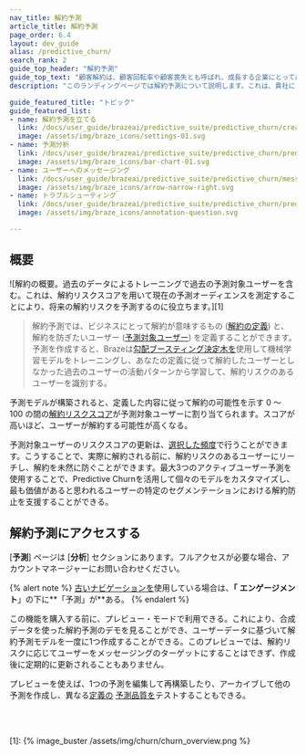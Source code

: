 ```yaml
---
nav_title: 解約予測
article_title: 解約予測
page_order: 6.4
layout: dev_guide
alias: /predictive_churn/
search_rank: 2
guide_top_header: "解約予測"
guide_top_text: "顧客解約は、顧客回転率や顧客喪失とも呼ばれ、成長する企業にとって最も重要な指標の 1 つです。解約を最小限に抑え、カスタマーリテンションを最大限に引き出すためには、解約に対処する適切なツールが不可欠です。Braze には、このような潜在的なユーザー離脱に先手を打つため、将来のユーザー離脱を最小限に抑えるプロアクティブアプローチを提供する「解約予測」という機能が用意されています。"
description: "このランディングページでは解約予測について説明します。これは、貴社にとって解約予測の意味と、解約予測を防止したいユーザーを定義するためのツールです。"

guide_featured_title: "トピック"
guide_featured_list:
- name: 解約予測を立てる
  link: /docs/user_guide/brazeai/predictive_suite/predictive_churn/creating_a_churn_prediction/
  image: /assets/img/braze_icons/settings-01.svg
- name: 予測分析
  link: /docs/user_guide/brazeai/predictive_suite/predictive_churn/prediction_analytics/
  image: /assets/img/braze_icons/bar-chart-01.svg
- name: ユーザーへのメッセージング
  link: /docs/user_guide/brazeai/predictive_suite/predictive_churn/messaging_users/
  image: /assets/img/braze_icons/arrow-narrow-right.svg
- name: トラブルシューティング
  link: /docs/user_guide/brazeai/predictive_suite/predictive_churn/prediction_faq/
  image: /assets/img/braze_icons/annotation-question.svg

---
```


## 概要

![解約の概要。過去のデータによるトレーニングで過去の予測対象ユーザーを含む。これは、解約リスクスコアを用いて現在の予測オーディエンスを測定することにより、将来の解約リスクを予測するのに役立ちます。][1]

> 解約予測では、ビジネスにとって解約が意味するもの ([解約の定義]({{site.baseurl}}/user_guide/brazeai/predictive_suite/predictive_churn/creating_a_churn_prediction/#step-2-define-churn)) と、解約を防ぎたいユーザー ([予測対象ユーザー]({{site.baseurl}}/user_guide/brazeai/predictive_suite/predictive_churn/creating_a_churn_prediction/#step-3-filter-your-prediction-audience)) を定義することができます。予測を作成すると、Brazeは[勾配ブースティング決定木を](https://en.wikipedia.org/wiki/Gradient_boosting)使用して機械学習モデルをトレーニングし、あなたの定義に従って解約したユーザーとしなかった過去のユーザーの活動パターンから学習して、解約リスクのあるユーザーを識別する。

予測モデルが構築されると、定義した内容に従って解約の可能性を示す 0 ～ 100 の間の[解約リスクスコア]({{site.baseurl}}/user_guide/brazeai/predictive_suite/predictive_churn/prediction_analytics/#churn_score)が予測対象ユーザーに割り当てられます。スコアが高いほど、ユーザーが解約する可能性が高くなる。 

予測対象ユーザーのリスクスコアの更新は、[選択した頻度]({{site.baseurl}}/user_guide/brazeai/predictive_suite/predictive_churn/creating_a_churn_prediction/#step-4-choose-the-update-frequency-for-churn-predictions)で行うことができます。こうすることで、実際に解約される前に、解約リスクのあるユーザーにリーチし、解約を未然に防ぐことができます。最大3つのアクティブユーザー予測を使用することで、Predictive Churnを活用して個々のモデルをカスタマイズし、最も価値があると思われるユーザーの特定のセグメンテーションにおける解約防止を支援することができる。

## 解約予測にアクセスする

\[**予測**] ページは \[**分析**] セクションにあります。フルアクセスが必要な場合、アカウントマネージャーにお問い合わせください。

{% alert note %}
[古いナビゲーションを]({{site.baseurl}}/navigation)使用している場合は、**「** **エンゲージメント**」の下に**「予測」が**ある。
{% endalert %}

この機能を購入する前に、プレビュー・モードで利用できる。これにより、合成データを使った解約予測のデモを見ることができ、ユーザーデータに基づいて解約予測モデルを一度に1つ作成することができる。このプレビューでは、解約リスクに応じてユーザーをメッセージングのターゲットにすることはできず、作成後に定期的に更新されることもありません。

プレビューを使えば、1つの予測を編集して再構築したり、アーカイブして他の予測を作成し、異なる[定義の]({{site.baseurl}}/user_guide/brazeai/predictive_suite/predictive_churn/creating_a_churn_prediction/#step-2-define-churn) [予測品質を]({{site.baseurl}}/user_guide/brazeai/predictive_suite/predictive_churn/prediction_analytics/prediction_quality/)テストすることもできる。

<br><br>

[1]: {% image_buster /assets/img/churn/churn_overview.png %}
